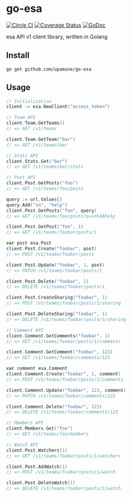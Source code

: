 # go-esa

[![Circle CI](https://circleci.com/gh/upamune/go-esa/tree/master.svg?style=svg)](https://circleci.com/gh/upamune/go-esa/tree/master)
[![Coverage Status](https://coveralls.io/repos/upamune/go-esa/badge.svg?branch=master&service=github)](https://coveralls.io/github/upamune/go-esa?branch=master)
[![GoDoc](https://godoc.org/github.com/upamune/go-esa?status.svg)](https://godoc.org/github.com/upamune/go-esa)

esa API v1 client library, written in Golang

## Install

```
go get github.com/upamune/go-esa
```

## Usage

```go
// Initialization
client := esa.NewClient("access_token")

// Team API
client.Team.GetTeams()
// => GET /v1/teams

client.Team.GetTeam("bar")
// => GET /v1/teams/bar

// Stats API
client.Stats.Get("bar")
// => GET /v1/teams/bar/stats

// Post API
client.Post.GetPosts("foo")
// => GET /v1/teams/foo/posts

query := url.Values{}
query.Add("in", "help")
client.Post.GetPosts("foo", query)
// => GET /v1/teams/foo/posts?q=in%3Ahelp

client.Post.GetPost("foo", 1)
// => GET /v1/teams/foobar/posts/1

var post esa.Post
client.Post.Create("foobar", post)
// => POST /v1/teams/foobar/posts

client.Post.Update("foobar", 1, post)
// => PATCH /v1/teams/foobar/posts/1

client.Post.Delete("foobar", 1)
// => DELETE /v1/teams/foobar/posts/1

client.Post.CreateSharing("foobar", 1)
// => POST /v1/teams/foobar/posts/1/sharing

client.Post.DeleteSharing("foobar", 1)
// => DELETE /v1/teams/foobar/posts/1/sharing

// Comment API
client.Comment.GetComments("foobar", 1)
// => GET /v1/teams/foobar/posts/1/comments

client.Comment.GetComment("foobar", 123)
// => GET /v1/teams/foobar/comments/123

var comment esa.Comment
client.Comment.Create("foobar", 1, comment)
// => POST /v1/teams/foobar/posts/1/comments

client.Comment.Update("foobar", 123, comment)
// => PATCH /v1/teams/foobar/comments/123

client.Comment.Delete("foobar", 123)
// => DELETE /v1/teams/foobar/comments/123

// Members API
client.Members.Get("foo")
// => GET /v1/teams/foo/members

// Watch API
client.Post.Watchers(1)
// => GET /v1/teams/foobar/posts/1/watchers

client.Post.AddWatch(1)
// => POST /v1/teams/foobar/posts/1/watch

client.Post.DeleteWatch(1)
// => DELETE /v1/teams/foobar/posts/1/watch
```
